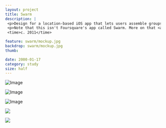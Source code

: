 ```yaml
---
layout: project
title: Swarm
description: |
 <p>Design for a location-based iOS app that lets users assemble groups of people for activities based on contacts, locations, and favorites. Design direction called for a vintage, warm feel incorporating various bee imagery.</p>
 <p>Note that this isn't Foursquare's app called Swarm. More on that <a href="https://medium.com/@_seantaylor/how-foursquare-bought-my-domain-to-steal-my-idea-984261e3df7c#.4tjv9lybd">here</a>.</p>
 <time>c. 2011</time>

feature: swarm/mockup.jpg
backdrop: swarm/mockup.jpg
thumb:

date: 2000-01-17
category: study
size: half
---
```


![Image]({{site.project_img_path}}swarm/screens_1.jpg)

![Image]({{site.project_img_path}}swarm/screens_2.jpg)

![Image]({{site.project_img_path}}swarm/site.jpg)

<p class="half"><img src="{{site.project_img_path}}swarm/moodboard.jpg"></p>
<p class="half"><img src="{{site.project_img_path}}swarm/wireframe_sample.jpg"></p>
